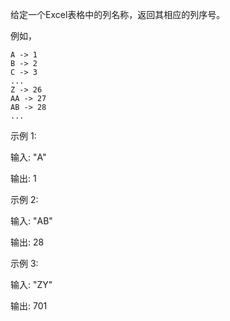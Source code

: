 给定一个Excel表格中的列名称，返回其相应的列序号。

例如，

    A -> 1
    B -> 2
    C -> 3
    ...
    Z -> 26
    AA -> 27
    AB -> 28 
    ...
    
示例 1:

输入: "A"

输出: 1

示例 2:

输入: "AB"

输出: 28

示例 3:

输入: "ZY"

输出: 701
